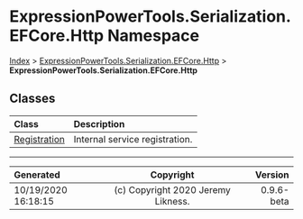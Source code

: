 ﻿# ExpressionPowerTools.Serialization.EFCore.Http Namespace

[Index](../index.md) > [ExpressionPowerTools.Serialization.EFCore.Http](ExpressionPowerTools.Serialization.EFCore.Http.a.md) > **ExpressionPowerTools.Serialization.EFCore.Http**

## Classes

| Class | Description |
| :-- | :-- |
| [Registration](ExpressionPowerTools.Serialization.EFCore.Http.Registration.cs.md) | Internal service registration. |


---

| Generated | Copyright | Version |
| :-- | :-: | --: |
| 10/19/2020 16:18:15 | (c) Copyright 2020 Jeremy Likness. | 0.9.6-beta |
